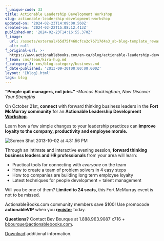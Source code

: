 ```yaml
---
f_unique-code: 33
title: Actionable Leadership Development Workshop
slug: actionable-leadership-development-workshop
updated-on: '2024-02-23T14:09:00.560Z'
created-on: '2024-02-22T15:08:12.413Z'
published-on: '2024-02-23T14:16:55.370Z'
f_image:
  url: /assets/external/65d75f468cfce2c76717d4a3_ab-blog-template_reward.jpeg
  alt: null
f_original-url: >-
  https://www.actionablebooks.com/en-ca/blog/actionable-leadership-development-workshop/
f_team: cms/team/kira-hug.md
f_category-3: cms/blog-category/business.md
f_date-published: '2013-09-30T00:00:00.000Z'
layout: '[blog].html'
tags: blog
---
```


**“People quit managers, not jobs.”** _\-Marcus Buckingham, Now Discover Your Strengths_

On October 21st, **connect** with forward thinking business leaders in the **Fort McMurray community** for an **Actionable Leadership Development** [**Workshop**](http://actionablebooksfm.eventbrite.ca/).

Learn how a few simple changes to your leadership practices can **improve loyalty to the company, productivity and employee morale.**

![Screen Shot 2013-10-02 at 4.31.56 PM](/assets/external/65d35b79e2fe9d3744ea71c0_screen-shot-2013-10-02-at-4.31.56-PM.png)

Through an intimate and interactive evening session, **forward thinking business leaders and HR professionals** from your area will learn:

*   Practical tools for connecting with _everyone_ on the team
*   How to create a team of problem solvers in 4 easy steps
*   How top companies are building long term employee loyalty
*   Latest techniques for people development + talent management

Will you be one of them? **Limited to 24 seats**, this Fort McMurray event is not to be missed.

ActionableBooks.com community members save $100! Use promocode **actionableVIP** when you **r**[**egister**](http://actionablebooksfm.eventbrite.ca/) today.

**Questions?** Contact Bev Bourque at 1.888.963.9087 x716 + bbourque@actionablebooks.com.

[Download](https://d3mkywnuoki91n.cloudfront.net/actionablebooks-com-wp-content/uploads/2013/09/Leadership_FortMcMurray_v3.jpg) additional information.
